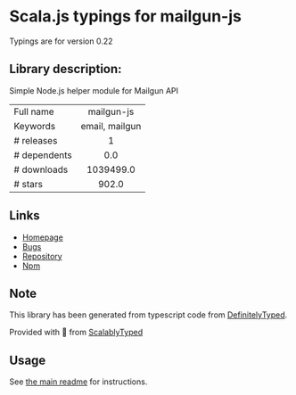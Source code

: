 
# Scala.js typings for mailgun-js

Typings are for version 0.22

## Library description:
Simple Node.js helper module for Mailgun API

|                    |                 |
| ------------------ | :-------------: |
| Full name          | mailgun-js |
| Keywords           | email, mailgun |
| # releases         | 1 |
| # dependents       | 0.0 |
| # downloads        | 1039499.0 |
| # stars            | 902.0 |

## Links
- [Homepage](https://github.com/bojand/mailgun-js)
- [Bugs](http://github.com/bojand/mailgun-js/issues)
- [Repository](https://github.com/bojand/mailgun-js)
- [Npm](https://www.npmjs.com/package/mailgun-js)
    


## Note
This library has been generated from typescript code from [DefinitelyTyped](https://definitelytyped.org).

Provided with :purple_heart: from [ScalablyTyped](https://github.com/oyvindberg/ScalablyTyped)

## Usage
See [the main readme](../../readme.md) for instructions.


